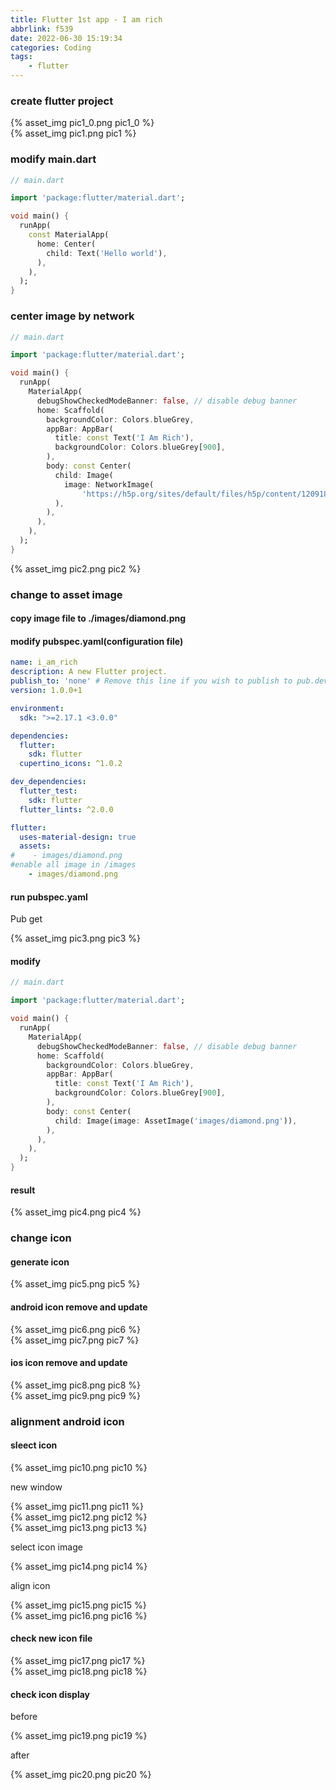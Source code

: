 ```yaml
---
title: Flutter 1st app - I am rich
abbrlink: f539
date: 2022-06-30 15:19:34
categories: Coding
tags:
	- flutter
---
```


### create flutter project
<div style="width:600px">
	{% asset_img pic1_0.png pic1_0 %}
</div>
<div style="width:600px">
	{% asset_img pic1.png pic1 %}
</div>

<!--more-->

### modify main.dart
``` dart
// main.dart

import 'package:flutter/material.dart';

void main() {
  runApp(
    const MaterialApp(
      home: Center(
        child: Text('Hello world'),
      ),
    ),
  );
}
```

### center image by network
``` dart
// main.dart

import 'package:flutter/material.dart';

void main() {
  runApp(
    MaterialApp(
      debugShowCheckedModeBanner: false, // disable debug banner
      home: Scaffold(
        backgroundColor: Colors.blueGrey,
        appBar: AppBar(
          title: const Text('I Am Rich'),
          backgroundColor: Colors.blueGrey[900],
        ),
        body: const Center(
          child: Image(
            image: NetworkImage(
                'https://h5p.org/sites/default/files/h5p/content/1209180/images/file-6113d6b3b18f6.jpeg'),
          ),
        ),
      ),
    ),
  );
}
```

<div style="width:300px">
	{% asset_img pic2.png pic2 %}
</div>

### change to asset image 
#### copy image file to ./images/diamond.png

#### modify pubspec.yaml(configuration file)
``` yaml
name: i_am_rich
description: A new Flutter project.
publish_to: 'none' # Remove this line if you wish to publish to pub.dev
version: 1.0.0+1

environment:
  sdk: ">=2.17.1 <3.0.0"

dependencies:
  flutter:
    sdk: flutter
  cupertino_icons: ^1.0.2

dev_dependencies:
  flutter_test:
    sdk: flutter
  flutter_lints: ^2.0.0

flutter:
  uses-material-design: true
  assets:
#    - images/diamond.png
#enable all image in /images
    - images/diamond.png
```
#### run pubspec.yaml
Pub get
<div style="width:800px">
	{% asset_img pic3.png pic3 %}
</div>

#### modify 
``` dart
// main.dart

import 'package:flutter/material.dart';

void main() {
  runApp(
    MaterialApp(
      debugShowCheckedModeBanner: false, // disable debug banner
      home: Scaffold(
        backgroundColor: Colors.blueGrey,
        appBar: AppBar(
          title: const Text('I Am Rich'),
          backgroundColor: Colors.blueGrey[900],
        ),
        body: const Center(
          child: Image(image: AssetImage('images/diamond.png')),
        ),
      ),
    ),
  );
}
```

#### result
<div style="width:300px">
	{% asset_img pic4.png pic4 %}
</div>

### change icon
#### generate icon
<div style="width:400px">
	{% asset_img pic5.png pic5 %}
</div>

#### android icon remove and update
<div style="width:600px">
	{% asset_img pic6.png pic6 %}
</div>

<div style="width:600px">
	{% asset_img pic7.png pic7 %}
</div>

#### ios icon remove and update
<div style="width:600px">
	{% asset_img pic8.png pic8 %}
</div>

<div style="width:600px">
	{% asset_img pic9.png pic9 %}
</div>

### alignment  android icon
#### sleect icon
<div style="width:600px">
	{% asset_img pic10.png pic10 %}
</div>

new window
<div style="width:400px">
	{% asset_img pic11.png pic11 %}
</div>

<div style="width:600px">
	{% asset_img pic12.png pic12 %}
</div>

<div style="width:600px">
	{% asset_img pic13.png pic13 %}
</div>

select icon image
<div style="width:600px">
	{% asset_img pic14.png pic14 %}
</div>

align icon
<div style="width:600px">
	{% asset_img pic15.png pic15 %}
</div>

<div style="width:600px">
	{% asset_img pic16.png pic16 %}
</div>

#### check new icon file
<div style="width:600px">
	{% asset_img pic17.png pic17 %}
</div>

<div style="width:600px">
	{% asset_img pic18.png pic18 %}
</div>

#### check icon display
before 
<div style="width:400px">
	{% asset_img pic19.png pic19 %}
</div>

after
<div style="width:400px">
	{% asset_img pic20.png pic20 %}
</div>
